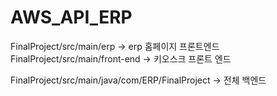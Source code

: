 # AWS_API_ERP

FinalProject/src/main/erp -> erp 홈페이지 프론트엔드
FinalProject/src/main/front-end -> 키오스크 프론트 엔드

FinalProject/src/main/java/com/ERP/FinalProject -> 전체 백엔드
